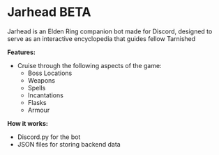 # Jarhead BETA

Jarhead is an Elden Ring companion bot made for Discord, designed to serve as an interactive encyclopedia that guides fellow Tarnished

**Features:**
- Cruise through the following aspects of the game:
  - Boss Locations
  - Weapons
  - Spells
  - Incantations
  - Flasks
  - Armour

**How it works:**
- Discord.py for the bot
- JSON files for storing backend data


